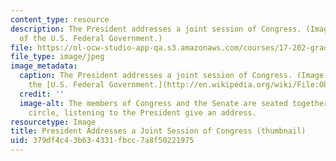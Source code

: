```yaml
---
content_type: resource
description: The President addresses a joint session of Congress. (Image courtesy
  of the U.S. Federal Government.)
file: https://ol-ocw-studio-app-qa.s3.amazonaws.com/courses/17-202-graduate-seminar-in-american-politics-ii-spring-2010/379df4c43b634331fbcc7a8f50221975_17-202s10-th.jpg
file_type: image/jpeg
image_metadata:
  caption: The President addresses a joint session of Congress. (Image courtesy of
    the [U.S. Federal Government.](http://en.wikipedia.org/wiki/File:Obama_Health_Care_Speech_to_Joint_Session_of_Congress.jpg))
  credit: ''
  image-alt: The members of Congress and the Senate are seated together in a half
    circle, listening to the President give an address.
resourcetype: Image
title: President Addresses a Joint Session of Congress (thumbnail)
uid: 379df4c4-3b63-4331-fbcc-7a8f50221975
---
```

